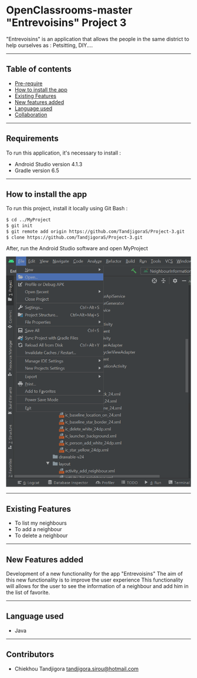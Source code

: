 # OpenClassrooms-master "Entrevoisins" Project 3
"Entrevoisins" is an application that allows the people in the same district to help ourselves as :
Petsitting, DIY....
***
## Table of contents

* [Pre-require](#pre-require)
* [How to install the app](#How-to-install-the-app)
* [Existing Features](#Existing-Features)
* [New features added](#New-features-added)
* [Language used](#Language-used)
* [Collaboration](#Collaboration)

***
## Requirements
To run this application, it's necessary to install :
* Android Studio version 4.1.3
* Gradle version 6.5
***
## How to install the app
To run this project, install it locally using Git Bash :

```
$ cd ../MyProject
$ git init
$ git remote add origin https://github.com/TandjigoraS/Project-3.git
$ clone https://github.com/TandjigoraS/Project-3.git

```
After, run the Android Studio software and open MyProject

![Android Studio](images/Android_studio_image.png)

***
## Existing Features 

* To list my neighbours
* To add a neighbour
* To delete a neighbour

*** 

## New Features added
Development of a new functionality for the app "Entrevoisins"
The aim of this new functionality is to improve the user experience
This functionality will allows for the user to see the information of a neighbour and add him in the list of favorite.

***
## Language used

* Java
***

## Contributors

- Chiekhou Tandjigora <tandjigora.sirou@hotmail.com>



